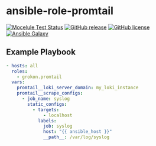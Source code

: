 # ansible-role-promtail

[![Mocelule Test Status](https://github.com/Grokon/ansible-role-promtail/actions/workflows/molecule.yml/badge.svg?branch=master)](https://github.com/Grokon/ansible-role-promtail/actions/workflows/molecule.yaml)
[![GitHub release](https://img.shields.io/github/release/Grokon/ansible-role-promtail.svg)](https://github.com/Grokon/ansible-role-promtail/release)
[![GitHub license](https://img.shields.io/github/license/Grokon/ansible-role-promtail.svg)](https://github.com/Grokon/ansible-role-promtail/blob/master/LICENSE)
[![Ansible Galaxy](https://img.shields.io/badge/galaxy-grokon.promtail-blue.svg)](https://galaxy.ansible.com/grokon/promtail/)

## Example Playbook

```yaml
- hosts: all
  roles:
    - grokon.promtail
  vars:
    promtail__loki_server_domain: my_loki_instance
    promtail__scrape_configs:
      - job_name: syslog
        static_configs:
          - targets:
              - localhost
            labels:
              job: syslog
              host: "{{ ansible_host }}"
              __path__: /var/log/syslog
```
